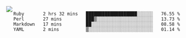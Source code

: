 

<a href="https://github.com/anuraghazra/github-readme-stats">
  <img align="left" src="https://github-readme-stats.vercel.app/api?username=kfly8&count_private=true&show_icons=true&theme=calm" />
</a>


<!--START_SECTION:waka-->

```text
Ruby       2 hrs 32 mins   ███████████████████░░░░░░   76.55 %
Perl       27 mins         ███▒░░░░░░░░░░░░░░░░░░░░░   13.73 %
Markdown   17 mins         ██░░░░░░░░░░░░░░░░░░░░░░░   08.58 %
YAML       2 mins          ▒░░░░░░░░░░░░░░░░░░░░░░░░   01.14 %
```

<!--END_SECTION:waka-->
